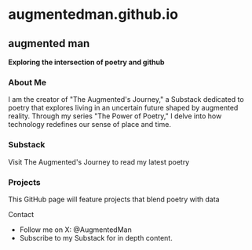 # augmentedman.github.io

## augmented man

**Exploring the intersection of poetry and github**

### About Me

I am the creator of "The Augmented's Journey," a Substack dedicated to poetry that explores living in an uncertain future shaped by augmented reality. Through my series "The Power of Poetry," I delve into how technology redefines our sense of place and time. 

### Substack

Visit The Augmented's Journey to read my latest poetry

### Projects

This GitHub page will feature projects that blend poetry with data

Contact

- Follow me on X: @AugmentedMan
- Subscribe to my Substack for in depth content.
